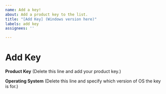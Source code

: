 ```yaml
---
name: Add a key!
about: Add a product key to the list.
title: "[Add Key] (Windows version here)"
labels: add key
assignees: ''

---
```


# Add Key

**Product Key**
(Delete this line and add your product key.)

**Operating System**
(Delete this line and specify which version of OS the key is for.)

